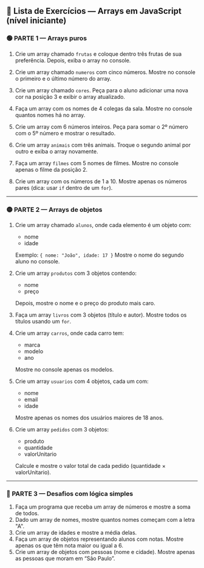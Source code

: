 ## 🧩 **Lista de Exercícios — Arrays em JavaScript (nível iniciante)**

### 🟢 PARTE 1 — Arrays puros

1. Crie um array chamado `frutas` e coloque dentro três frutas de sua preferência.
   Depois, exiba o array no console.

2. Crie um array chamado `numeros` com cinco números.
   Mostre no console o primeiro e o último número do array.

3. Crie um array chamado `cores`.
   Peça para o aluno adicionar uma nova cor na posição 3 e exibir o array atualizado.

4. Faça um array com os nomes de 4 colegas da sala.
   Mostre no console quantos nomes há no array.

5. Crie um array com 6 números inteiros.
   Peça para somar o 2º número com o 5º número e mostrar o resultado.

6. Crie um array `animais` com três animais.
   Troque o segundo animal por outro e exiba o array novamente.

7. Faça um array `filmes` com 5 nomes de filmes.
   Mostre no console apenas o filme da posição 2.

8. Crie um array com os números de 1 a 10.
   Mostre apenas os números pares (dica: usar `if` dentro de um `for`).

---

### 🟡 PARTE 2 — Arrays de objetos

1. Crie um array chamado `alunos`, onde cada elemento é um objeto com:

   * nome
   * idade

   Exemplo: `{ nome: "João", idade: 17 }`
   Mostre o nome do segundo aluno no console.

2. Crie um array `produtos` com 3 objetos contendo:

   * nome
   * preço

   Depois, mostre o nome e o preço do produto mais caro.

3. Faça um array `livros` com 3 objetos (título e autor).
   Mostre todos os títulos usando um `for`.

4. Crie um array `carros`, onde cada carro tem:

   * marca
   * modelo
   * ano

   Mostre no console apenas os modelos.

5. Crie um array `usuarios` com 4 objetos, cada um com:

   * nome
   * email
   * idade

   Mostre apenas os nomes dos usuários maiores de 18 anos.

6. Crie um array `pedidos` com 3 objetos:

   * produto
   * quantidade
   * valorUnitario

   Calcule e mostre o valor total de cada pedido (quantidade × valorUnitario).

---

### 🔵 PARTE 3 — Desafios com lógica simples

1. Faça um programa que receba um array de números e mostre a soma de todos.
2. Dado um array de nomes, mostre quantos nomes começam com a letra "A".
3. Crie um array de idades e mostre a média delas.
4. Faça um array de objetos representando alunos com notas.
   Mostre apenas os que têm nota maior ou igual a 6.
5. Crie um array de objetos com pessoas (nome e cidade).
   Mostre apenas as pessoas que moram em “São Paulo”.

